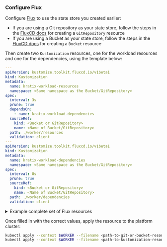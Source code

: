 ### Configure Flux

Configure [Flux](https://fluxcd.io) to use the state store you created earlier:
- If you are using a Git repository as your state store, follow the steps in the
  [FluxCD docs](https://fluxcd.io/flux/components/source/gitrepositories/) for
  creating a `GitRepository` resource
- If you are using a Bucket as your state store, follow the steps in the
  [FluxCD docs](https://fluxcd.io/flux/components/source/buckets/) for
  creating a `Bucket` resource

Then create two `Kustomization` resources, one for the workload resources and
one for the dependencies, using the template below:

```yaml
---
apiVersion: kustomize.toolkit.fluxcd.io/v1beta1
kind: Kustomization
metadata:
  name: kratix-workload-resources
  namespace: <Same namespace as the Bucket/GitRepository>
spec:
  interval: 3s
  prune: true
  dependsOn:
    - name: kratix-workload-dependencies
  sourceRef:
    kind: <Bucket or GitRepository>
    name: <Name of Bucket/GitRepository>
  path: ./worker/resources
  validation: client
---
apiVersion: kustomize.toolkit.fluxcd.io/v1beta1
kind: Kustomization
metadata:
  name: kratix-workload-dependencies
  namespace: <Same namespace as the Bucket/GitRepository>
spec:
  interval: 8s
  prune: true
  sourceRef:
    kind: <Bucket or GitRepository>
    name: <Name of Bucket/GitRepository>
  path: ./worker/dependencies
  validation: client
```

<details>
<summary>Example complete set of Flux resources</summary>

```yaml
---
apiVersion: source.toolkit.fluxcd.io/v1beta1
kind: Bucket
metadata:
  name: kratix-bucket
  namespace: flux-system
spec:
  interval: 10s
  provider: generic
  bucketName: kratix
  endpoint: 172.18.0.2:31337
  insecure: true
  secretRef:
    name: minio-credentials
---
apiVersion: v1
kind: Secret
metadata:
  name: minio-credentials
  namespace: flux-system
type: Opaque
data:
  accesskey: bWluaW9hZG1pbg==
  secretkey: bWluaW9hZG1pbg==
---
apiVersion: kustomize.toolkit.fluxcd.io/v1beta1
kind: Kustomization
metadata:
  name: kratix-workload-resources
  namespace: flux-system
spec:
  interval: 3s
  prune: true
  dependsOn:
    - name: kratix-workload-dependencies
  sourceRef:
    kind: Bucket
    name: kratix-bucket
  path: ./worker/resources
  validation: client
---
apiVersion: kustomize.toolkit.fluxcd.io/v1beta1
kind: Kustomization
metadata:
  name: kratix-workload-dependencies
  namespace: flux-system
spec:
  interval: 8s
  prune: true
  sourceRef:
    kind: Bucket
    name: kratix-bucket
  path: ./worker/dependencies
  validation: client
```
</details>

Once filled in with the correct values, apply the resource to the platform cluster:

```bash
kubectl apply --context $WORKER --filename <path-to-git-or-bucket-resource>
kubectl apply --context $WORKER --filename <path-to-kustomization-resource>
```
